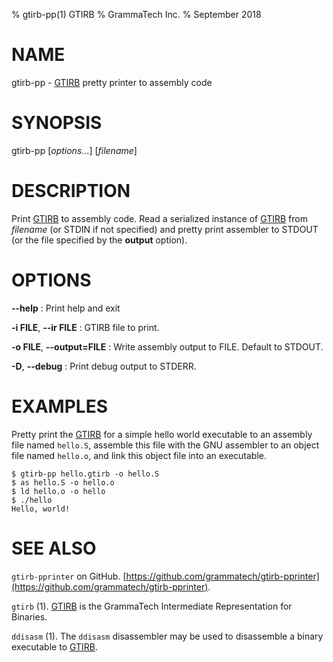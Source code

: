 % gtirb-pp(1) GTIRB
% GrammaTech Inc.
% September 2018

# NAME

gtirb-pp - [GTIRB](https://github.com/grammatech/gtirb) pretty printer to assembly code

# SYNOPSIS

gtirb-pp [*options*...] [*filename*]

# DESCRIPTION

Print [GTIRB](https://github.com/grammatech/gtirb) to assembly code.
Read a serialized instance of
[GTIRB](https://github.com/grammatech/gtirb) from *filename* (or STDIN
if not specified) and pretty print assembler to STDOUT (or the file
specified by the **output** option).

# OPTIONS

**--help**
:   Print help and exit

**-i FILE**, **--ir FILE**
:   GTIRB file to print.

**-o FILE**, **--output=FILE**
:   Write assembly output to FILE.  Default to STDOUT.

**-D**, **--debug**
:   Print debug output to STDERR.

# EXAMPLES

Pretty print the [GTIRB](https://github.com/grammatech/gtirb) for a
simple hello world executable to an assembly file named `hello.S`,
assemble this file with the GNU assembler to an object file named
`hello.o`, and link this object file into an executable.

```
$ gtirb-pp hello.gtirb -o hello.S
$ as hello.S -o hello.o
$ ld hello.o -o hello
$ ./hello
Hello, world!
```

# SEE ALSO

`gtirb-pprinter` on GitHub.
[https://github.com/grammatech/gtirb-pprinter](https://github.com/grammatech/gtirb-pprinter).

`gtirb` (1).
[GTIRB](https://github.com/grammatech/gtirb) is the GrammaTech
Intermediate Representation for Binaries.

`ddisasm` (1).
The `ddisasm` disassembler may be used to disassemble a binary
executable to [GTIRB](https://github.com/grammatech/gtirb).
